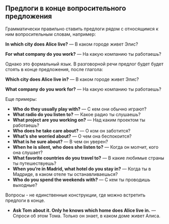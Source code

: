 ## Предлоги в конце вопросительного предложения

Грамматически правильно ставить предлоги рядом с относящимся к ним вопросительным словам, например:

**In which city does Alice live?** — В каком городе живет Элис?

**For what company do you work?** — На какую компанию ты работаешь?

Однако это формальный язык. В разговорной речи предлог будет будет стоять в конце предложения, после глагола:

**Which city does Alice live in?** — В каком городе живет Элис?

**What company do you work for?** — На какую компанию ты работаешь?

Еще примеры: 

* **Who do they usually play with?** — С кем они обычно играют?
* **What radio do you listen to?** — Какое радио ты слушаешь?
* **What project are you working on?** — Над каким проектом ты работаешь?
* **Who does he take care about?** — О ком он заботится?
* **What’s she worried about?** — О чем она беспокоится?
* **What is he sure about?** — В чем он уверен?
* **When he is silent, who does she listen to?** — Когда он молчит, кого она слушает?
* **What favorite countries do you travel to?** — В какие любимые страны ты путешествуешь?
* **When you’re in Madrid, what hotel do you stay in?** — Когда ты в Мадриде, в каком отеле ты останавливаешься?
* **Who do you spend the weekends with?** — С кем ты проводишь выходные?

Вопросы - не единственные конструкции, где можно встретить предлоги в конце.

* **Ask Tom about it. Only he knows which home does Alice live in.** — Спроси об этом Тома. Только он знает, в каком доме живет Алиса.


